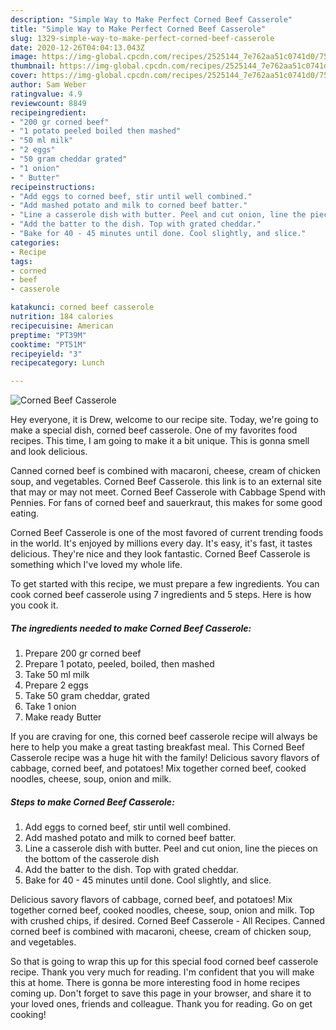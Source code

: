 ```yaml
---
description: "Simple Way to Make Perfect Corned Beef Casserole"
title: "Simple Way to Make Perfect Corned Beef Casserole"
slug: 1329-simple-way-to-make-perfect-corned-beef-casserole
date: 2020-12-26T04:04:13.043Z
image: https://img-global.cpcdn.com/recipes/2525144_7e762aa51c0741d0/751x532cq70/corned-beef-casserole-recipe-main-photo.jpg
thumbnail: https://img-global.cpcdn.com/recipes/2525144_7e762aa51c0741d0/751x532cq70/corned-beef-casserole-recipe-main-photo.jpg
cover: https://img-global.cpcdn.com/recipes/2525144_7e762aa51c0741d0/751x532cq70/corned-beef-casserole-recipe-main-photo.jpg
author: Sam Weber
ratingvalue: 4.9
reviewcount: 8849
recipeingredient:
- "200 gr corned beef"
- "1 potato peeled boiled then mashed"
- "50 ml milk"
- "2 eggs"
- "50 gram cheddar grated"
- "1 onion"
- " Butter"
recipeinstructions:
- "Add eggs to corned beef, stir until well combined."
- "Add mashed potato and milk to corned beef batter."
- "Line a casserole dish with butter. Peel and cut onion, line the pieces on the bottom of the casserole dish"
- "Add the batter to the dish. Top with grated cheddar."
- "Bake for 40 - 45 minutes until done. Cool slightly, and slice."
categories:
- Recipe
tags:
- corned
- beef
- casserole

katakunci: corned beef casserole 
nutrition: 184 calories
recipecuisine: American
preptime: "PT39M"
cooktime: "PT51M"
recipeyield: "3"
recipecategory: Lunch

---
```



![Corned Beef Casserole](https://img-global.cpcdn.com/recipes/2525144_7e762aa51c0741d0/751x532cq70/corned-beef-casserole-recipe-main-photo.jpg)

Hey everyone, it is Drew, welcome to our recipe site. Today, we're going to make a special dish, corned beef casserole. One of my favorites food recipes. This time, I am going to make it a bit unique. This is gonna smell and look delicious.

Canned corned beef is combined with macaroni, cheese, cream of chicken soup, and vegetables. Corned Beef Casserole. this link is to an external site that may or may not meet. Corned Beef Casserole with Cabbage Spend with Pennies. For fans of corned beef and sauerkraut, this makes for some good eating.

Corned Beef Casserole is one of the most favored of current trending foods in the world. It's enjoyed by millions every day. It's easy, it's fast, it tastes delicious. They're nice and they look fantastic. Corned Beef Casserole is something which I've loved my whole life.


To get started with this recipe, we must prepare a few ingredients. You can cook corned beef casserole using 7 ingredients and 5 steps. Here is how you cook it.

<!--inarticleads1-->

##### The ingredients needed to make Corned Beef Casserole:

1. Prepare 200 gr corned beef
1. Prepare 1 potato, peeled, boiled, then mashed
1. Take 50 ml milk
1. Prepare 2 eggs
1. Take 50 gram cheddar, grated
1. Take 1 onion
1. Make ready  Butter


If you are craving for one, this corned beef casserole recipe will always be here to help you make a great tasting breakfast meal. This Corned Beef Casserole recipe was a huge hit with the family! Delicious savory flavors of cabbage, corned beef, and potatoes! Mix together corned beef, cooked noodles, cheese, soup, onion and milk. 

<!--inarticleads2-->

##### Steps to make Corned Beef Casserole:

1. Add eggs to corned beef, stir until well combined.
1. Add mashed potato and milk to corned beef batter.
1. Line a casserole dish with butter. Peel and cut onion, line the pieces on the bottom of the casserole dish
1. Add the batter to the dish. Top with grated cheddar.
1. Bake for 40 - 45 minutes until done. Cool slightly, and slice.


Delicious savory flavors of cabbage, corned beef, and potatoes! Mix together corned beef, cooked noodles, cheese, soup, onion and milk. Top with crushed chips, if desired. Corned Beef Casserole - All Recipes. Canned corned beef is combined with macaroni, cheese, cream of chicken soup, and vegetables. 

So that is going to wrap this up for this special food corned beef casserole recipe. Thank you very much for reading. I'm confident that you will make this at home. There is gonna be more interesting food in home recipes coming up. Don't forget to save this page in your browser, and share it to your loved ones, friends and colleague. Thank you for reading. Go on get cooking!
